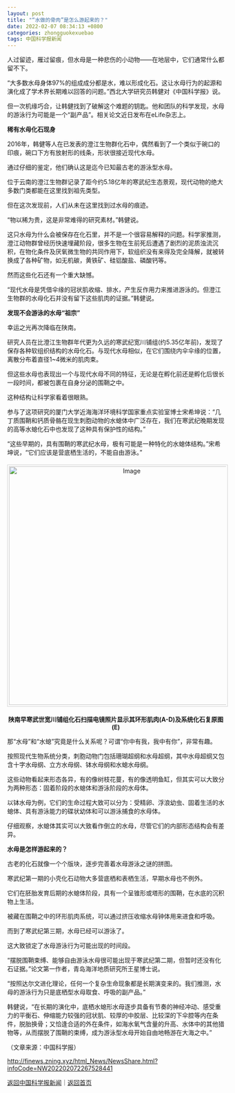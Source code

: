 ```yaml
---
layout: post
title: "“水做的骨肉”是怎么游起来的？"
date: 2022-02-07 08:34:13 +0800
categories: zhongguokexuebao
tags: 中国科学报新闻
---
```

<p>人过留迹，雁过留痕，但水母是一种悲伤的小动物——在地层中，它们通常什么都留不下。</p>
 <p>“大多数水母身体97%的组成成分都是水，难以形成化石。这让水母行为的起源和演化成了学术界长期难以回答的问题。”西北大学研究员韩健对《中国科学报》说。</p>
 <p>但一次机缘巧合，让韩健找到了破解这个难题的钥匙。他和团队的科学发现，水母的游泳行为可能是一个“副产品”。相关论文近日发布在eLife杂志上。</p>
 <p><strong>稀有水母化石现身</strong></p>
 <p>2016年，韩健等人在已发表的澄江生物群化石中，偶然看到了一个类似于碗口的印痕，碗口下方有放射形的线条，形状很接近现代水母。</p>
 <p>通过仔细的鉴定，他们确认这是迄今已知最古老的游泳型水母。</p>
 <p>位于云南的澄江生物群记录了距今约5.18亿年的寒武纪生态景观，现代动物的绝大多数门类都能在这里找到祖先类型。</p>
 <p>但在这次发现前，人们从未在这里找到过水母的痕迹。</p>
 <p>“物以稀为贵，这是非常难得的研究素材。”韩健说。</p>
 <p>这只水母为什么会被保存在化石里，并不是一个很容易解释的问题。科学家推测，澄江动物群曾经历快速埋藏阶段，很多生物在生前死后遭遇了剧烈的泥质浊流沉积，在物化条件及厌氧微生物的共同作用下，软组织没有来得及完全降解，就被转换成了各种矿物，如无机碳，黄铁矿、硅铝酸盐、磷酸钙等。</p>
 <p>然而这些化石还有一个重大缺憾。</p>
 <p>“现代水母是凭借伞缘的冠状肌收缩、排水，产生反作用力来推进游泳的。但澄江生物群的水母化石并没有留下这些肌肉的证据。”韩健说。</p>
 <p><strong>发现不会游泳的水母“祖宗”</strong></p>
 <p>幸运之光再次降临在陕南。</p>
 <p>研究人员在比澄江生物群年代更为久远的寒武纪宽川铺组(约5.35亿年前)，发现了保存各种软组织结构的水母化石。与现代水母相似，在它们围绕内伞伞缘的位置，离散分布着直径1~4微米的肌肉束。</p>
 <p>但这些水母也表现出一个与现代水母不同的特征，无论是在孵化前还是孵化后很长一段时间，都被包裹在自身分泌的围鞘之中。</p>
 <p>这种结构让科学家看着很眼熟。</p>
 <p>参与了这项研究的厦门大学近海海洋环境科学国家重点实验室博士宋希坤说：“几丁质围鞘和钙质骨骼在现生刺胞动物的水螅体中广泛存在，我们在寒武纪晚期发现的高等水螅化石中也发现了这种具有保护性的结构。”</p>
 <p>“这些早期的，具有围鞘的寒武纪水母，极有可能是一种特化的水螅体结构。”宋希坤说，“它们应该是营底栖生活的，不能自由游泳。”</p>
 <center><img src="https://dfscdn.dfcfw.com/download/D24644786667163425386_w554h253.jpg" alt="Image" width="554" style="border:#d1d1d1 1px solid;padding:3px;margin:5px 0;" /></center><p align="center"><strong>陕南早寒武世宽川铺组化石扫描电镜照片显示其环形肌肉(A-D)及系统化石复原图(E)</strong></p><p>那“水母”和“水螅”究竟是什么关系呢？可谓“你中有我，我中有你”，非常有趣。</p>
 <p>按照现代生物系统分类，刺胞动物门包括珊瑚超纲和水母超纲，其中水母超纲又包含十字水母纲、立方水母纲、钵水母纲和水螅水母纲。</p>
 <p>这些动物看起来形态各异，有的像树枝花蔓，有的像透明鱼缸，但其实可以大致分为两种形态：固着阶段的水螅体和游泳阶段的水母体。</p>
 <p>以钵水母为例，它们的生命过程大致可以分为：受精卵、浮浪幼虫、固着生活的水螅体、具有游泳能力的碟状幼体和可以游泳捕食的水母体。</p>
 <p>仔细观察，水螅体其实可以大致看作倒立的水母，尽管它们的内部形态结构会有差异。</p>
 <p><strong>水母是怎样游起来的？</strong></p>
 <p>古老的化石就像一个个版块，逐步完善着水母游泳之谜的拼图。</p>
 <p>寒武纪第一期的小壳化石动物大多营底栖和表栖生活，早期水母也不例外。</p>
 <p>它们在胚胎发育后期的水螅体阶段，具有一个呈锥形或塔形的围鞘，在水底的沉积物上生活。</p>
 <p>被藏在围鞘之中的环形肌肉系统，可以通过挤压收缩水母钟体用来进食和呼吸。</p>
 <p>而到了寒武纪第三期，水母已经可以游泳了。</p>
 <p>这大致锁定了水母游泳行为可能出现的时间段。</p>
 <p>“摆脱围鞘束缚、能够自由游泳水母很可能出现于寒武纪第二期，但暂时还没有化石证据。”论文第一作者，青岛海洋地质研究所王星博士说。</p>
 <p>“按照达尔文进化理论，任何一个复杂生命现象都是长期演变来的。我们推测，水母的游泳行为只是底栖型水母取食、呼吸的副产品。” </p>
 <p>韩健说，“在长期的演化中，底栖水螅形水母逐步具备有节奏的神经冲动、感受重力的平衡石、伸缩能力较强的冠状肌、较厚的中胶层、比较深的下伞腔等内在条件，脱胎换骨；又恰逢合适的外在条件，如海水氧气含量的升高、水体中的其他猎物等，从而摆脱了围鞘的束缚，成为游泳型水母开始自由地畅游在大海之中。”</p><p class="em_media">（文章来源：中国科学报）</p>

<http://finews.zning.xyz/html_News/NewsShare.html?infoCode=NW202202072267528441>

[返回中国科学报新闻](//finews.withounder.com/category/zhongguokexuebao.html)｜[返回首页](//finews.withounder.com/)